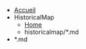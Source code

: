 - [Accueil](index.md)
- HistoricalMap
  - [Home](historicalmap/Home.md)
  - historicalmap/*.md
- *.md
